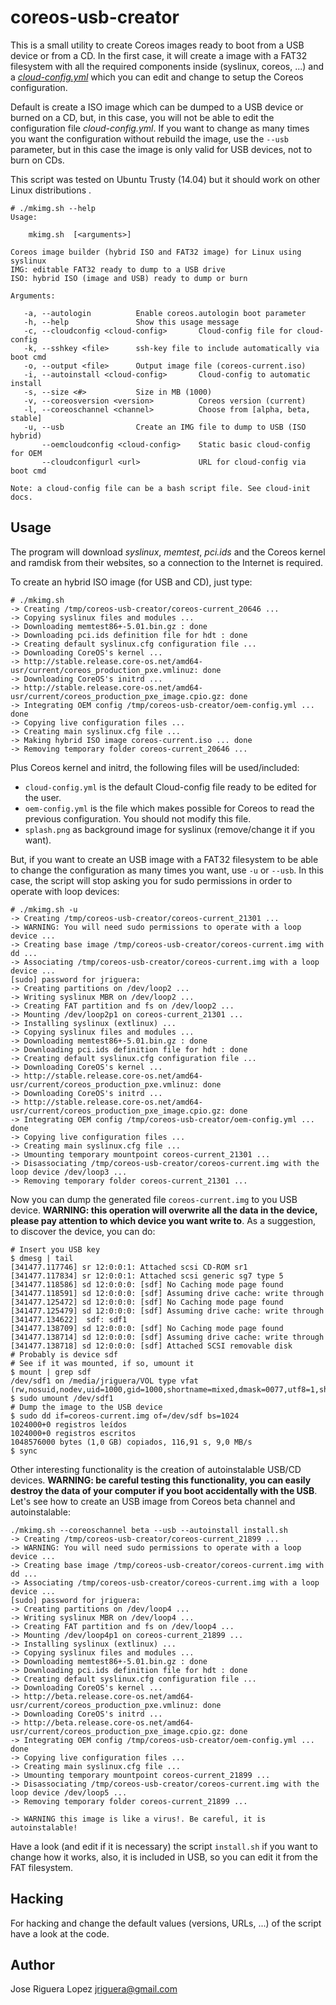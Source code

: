 coreos-usb-creator
==================

This is a small utility to create Coreos images ready to boot from a USB device
or from a CD. In the first case, it will create a image with a FAT32 filesystem
with all the required components inside (syslinux, coreos, ...) and a
[*cloud-config.yml*](https://coreos.com/docs/cluster-management/setup/cloudinit-cloud-config) which you can edit and change to setup the Coreos
configuration.

Default is create a ISO image which can be dumped to a USB device or burned on a
CD, but, in this case, you will not be able to edit the configuration file
*cloud-config.yml*. If you want to change as many times you want the configuration
without rebuild the image, use the `--usb` parameter, but in this case the image
is only valid for USB devices, not to burn on CDs.


This script was tested on Ubuntu Trusty (14.04) but it should work on
other Linux distributions .


```shell
# ./mkimg.sh --help
Usage:

    mkimg.sh  [<arguments>]

Coreos image builder (hybrid ISO and FAT32 image) for Linux using syslinux
IMG: editable FAT32 ready to dump to a USB drive
ISO: hybrid ISO (image and USB) ready to dump or burn

Arguments:

   -a, --autologin          Enable coreos.autologin boot parameter
   -h, --help               Show this usage message
   -c, --cloudconfig <cloud-config>       Cloud-config file for cloud-config
   -k, --sshkey <file>      ssh-key file to include automatically via boot cmd
   -o, --output <file>      Output image file (coreos-current.iso)
   -i, --autoinstall <cloud-config>       Cloud-config to automatic install
   -s, --size <#>           Size in MB (1000)
   -v, --coreosversion <version>          Coreos version (current)
   -l, --coreoschannel <channel>          Choose from [alpha, beta, stable]
   -u, --usb                Create an IMG file to dump to USB (ISO hybrid)
       --oemcloudconfig <cloud-config>    Static basic cloud-config for OEM
       --cloudconfigurl <url>             URL for cloud-config via boot cmd

Note: a cloud-config file can be a bash script file. See cloud-init docs.

```


Usage
-----

The program will download *syslinux*, *memtest*, *pci.ids* and the Coreos
kernel and ramdisk from their websites, so a connection to the Internet 
is required.

To create an hybrid ISO image (for USB and CD), just type:

```shell
# ./mkimg.sh
-> Creating /tmp/coreos-usb-creator/coreos-current_20646 ...
-> Copying syslinux files and modules ...
-> Downloading memtest86+-5.01.bin.gz : done
-> Downloading pci.ids definition file for hdt : done
-> Creating default syslinux.cfg configuration file ...
-> Downloading CoreOS's kernel ...
-> http://stable.release.core-os.net/amd64-usr/current/coreos_production_pxe.vmlinuz: done
-> Downloading CoreOS's initrd ...
-> http://stable.release.core-os.net/amd64-usr/current/coreos_production_pxe_image.cpio.gz: done
-> Integrating OEM config /tmp/coreos-usb-creator/oem-config.yml ... done
-> Copying live configuration files ...
-> Creating main syslinux.cfg file ...
-> Making hybrid ISO image coreos-current.iso ... done
-> Removing temporary folder coreos-current_20646 ...
```

Plus Coreos kernel and initrd, the following files will be used/included:

 * `cloud-config.yml` is the default Cloud-config file ready to be edited for
 the user.
 * `oem-config.yml` is the file which makes possible for Coreos to read the
 previous configuration. You should not modify this file.
 * `splash.png` as background image for syslinux (remove/change it if you want).


 But, if you want to create an USB image with a FAT32 filesystem to be able
 to change the configuration as many times you want, use `-u` or `--usb`. In this case, the script will stop asking you for sudo permissions in order to
 operate with loop devices:


 ```shell
# ./mkimg.sh -u
-> Creating /tmp/coreos-usb-creator/coreos-current_21301 ...
-> WARNING: You will need sudo permissions to operate with a loop device ...
-> Creating base image /tmp/coreos-usb-creator/coreos-current.img with dd ...
-> Associating /tmp/coreos-usb-creator/coreos-current.img with a loop device ...
[sudo] password for jriguera:
-> Creating partitions on /dev/loop2 ...
-> Writing syslinux MBR on /dev/loop2 ...
-> Creating FAT partition and fs on /dev/loop2 ...
-> Mounting /dev/loop2p1 on coreos-current_21301 ...
-> Installing syslinux (extlinux) ...
-> Copying syslinux files and modules ...
-> Downloading memtest86+-5.01.bin.gz : done
-> Downloading pci.ids definition file for hdt : done
-> Creating default syslinux.cfg configuration file ...
-> Downloading CoreOS's kernel ...
-> http://stable.release.core-os.net/amd64-usr/current/coreos_production_pxe.vmlinuz: done
-> Downloading CoreOS's initrd ...
-> http://stable.release.core-os.net/amd64-usr/current/coreos_production_pxe_image.cpio.gz: done
-> Integrating OEM config /tmp/coreos-usb-creator/oem-config.yml ... done
-> Copying live configuration files ...
-> Creating main syslinux.cfg file ...
-> Umounting temporary mountpoint coreos-current_21301 ...
-> Disassociating /tmp/coreos-usb-creator/coreos-current.img with the loop device /dev/loop3 ...
-> Removing temporary folder coreos-current_21301 ...

 ```

 Now you can dump the generated file `coreos-current.img` to you USB device.
 **WARNING: this operation will overwrite all the data in the device, please
 pay attention to which device you want write to**. As a suggestion, to
discover the device, you can do:

```shell
# Insert you USB key
$ dmesg | tail
[341477.117746] sr 12:0:0:1: Attached scsi CD-ROM sr1
[341477.117834] sr 12:0:0:1: Attached scsi generic sg7 type 5
[341477.118586] sd 12:0:0:0: [sdf] No Caching mode page found
[341477.118591] sd 12:0:0:0: [sdf] Assuming drive cache: write through
[341477.125472] sd 12:0:0:0: [sdf] No Caching mode page found
[341477.125479] sd 12:0:0:0: [sdf] Assuming drive cache: write through
[341477.134622]  sdf: sdf1
[341477.138709] sd 12:0:0:0: [sdf] No Caching mode page found
[341477.138714] sd 12:0:0:0: [sdf] Assuming drive cache: write through
[341477.138718] sd 12:0:0:0: [sdf] Attached SCSI removable disk
# Probably is device sdf
# See if it was mounted, if so, umount it
$ mount | grep sdf
/dev/sdf1 on /media/jriguera/VOL type vfat (rw,nosuid,nodev,uid=1000,gid=1000,shortname=mixed,dmask=0077,utf8=1,showexec,flush,uhelper=udisks2)
$ sudo umount /dev/sdf1
# Dump the image to the USB device
$ sudo dd if=coreos-current.img of=/dev/sdf bs=1024
1024000+0 registros leídos
1024000+0 registros escritos
1048576000 bytes (1,0 GB) copiados, 116,91 s, 9,0 MB/s
$ sync
```

 Other interesting functionality is the creation of autoinstalable USB/CD
 devices. **WARNING: be careful testing this functionality, you can easily
 destroy the data of your computer if you boot accidentally with the USB**.
 Let's see how to create an USB image from Coreos beta channel and autoinstalable:

 ```shell
 ./mkimg.sh --coreoschannel beta --usb --autoinstall install.sh
-> Creating /tmp/coreos-usb-creator/coreos-current_21899 ...
-> WARNING: You will need sudo permissions to operate with a loop device ...
-> Creating base image /tmp/coreos-usb-creator/coreos-current.img with dd ...
-> Associating /tmp/coreos-usb-creator/coreos-current.img with a loop device ...
[sudo] password for jriguera:
-> Creating partitions on /dev/loop4 ...
-> Writing syslinux MBR on /dev/loop4 ...
-> Creating FAT partition and fs on /dev/loop4 ...
-> Mounting /dev/loop4p1 on coreos-current_21899 ...
-> Installing syslinux (extlinux) ...
-> Copying syslinux files and modules ...
-> Downloading memtest86+-5.01.bin.gz : done
-> Downloading pci.ids definition file for hdt : done
-> Creating default syslinux.cfg configuration file ...
-> Downloading CoreOS's kernel ...
-> http://beta.release.core-os.net/amd64-usr/current/coreos_production_pxe.vmlinuz: done
-> Downloading CoreOS's initrd ...
-> http://beta.release.core-os.net/amd64-usr/current/coreos_production_pxe_image.cpio.gz: done
-> Integrating OEM config /tmp/coreos-usb-creator/oem-config.yml ... done
-> Copying live configuration files ...
-> Creating main syslinux.cfg file ...
-> Umounting temporary mountpoint coreos-current_21899 ...
-> Disassociating /tmp/coreos-usb-creator/coreos-current.img with the loop device /dev/loop5 ...
-> Removing temporary folder coreos-current_21899 ...

-> WARNING this image is like a virus!. Be careful, it is autoinstalable!

 ```

Have a look (and edit if it is necessary) the script `install.sh` if you want
to change how it works, also, it is included in USB, so you can edit it
from the FAT filesystem.


Hacking
-------

For hacking and change the default values (versions, URLs, ...) of the script have a look at the code.


Author
------

Jose Riguera Lopez <jriguera@gmail.com>
